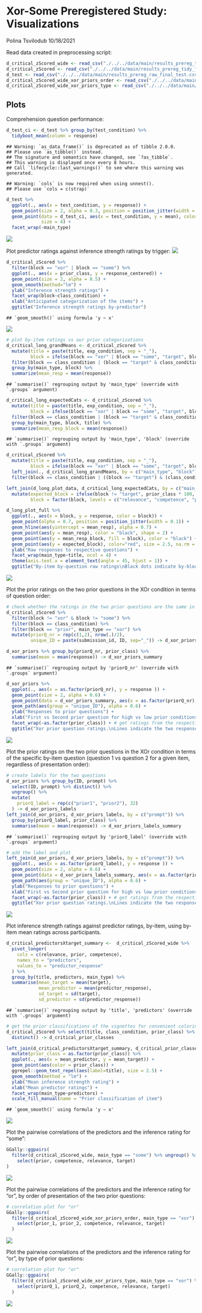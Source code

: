 Xor-Some Preregistered Study: Visualizations
================
Polina Tsvilodub
10/18/2021

Read data created in preprocessing script:

``` r
d_critical_zScored_wide <- read_csv("./../../data/main/results_prereg_tidy_final_zScored_wide.csv")
d_critical_zScored <- read_csv("./../../data/main/results_prereg_tidy_final_zScored_long.csv")
d_test <- read_csv("./../../data/main/results_prereg_raw_final_test.csv")
d_critical_zScored_wide_xor_priors_order <- read_csv("./../../data/main/results_prereg_tidy_final_zScored_wide_xor_priors-order.csv")
d_critical_zScored_wide_xor_priors_type <- read_csv("./../../data/main/results_prereg_tidy_final_zScored_wide_xor_priors-type.csv")
```

## Plots

Comprehension question performance:

``` r
d_test_ci <- d_test %>% group_by(test_condition) %>% 
  tidyboot_mean(column = response) 
```

    ## Warning: `as_data_frame()` is deprecated as of tibble 2.0.0.
    ## Please use `as_tibble()` instead.
    ## The signature and semantics have changed, see `?as_tibble`.
    ## This warning is displayed once every 8 hours.
    ## Call `lifecycle::last_warnings()` to see where this warning was generated.

    ## Warning: `cols` is now required when using unnest().
    ## Please use `cols = c(strap)`

``` r
d_test %>% 
  ggplot(., aes(x = test_condition, y = response)) +
  geom_point(size = 2, alpha = 0.3, position = position_jitter(width = 0.1)) +
  geom_point(data = d_test_ci, aes(x = test_condition, y = mean), color = "red", 
             size = 4) +
  facet_wrap(~main_type)
```

![](02_xor-some_prereg_plots_final_files/figure-gfm/unnamed-chunk-2-1.png)<!-- -->

Plot predictor ratings against inference strength ratings by trigger:
![](02_xor-some_prereg_plots_final_files/figure-gfm/unnamed-chunk-3-1.png)<!-- -->

``` r
d_critical_zScored %>% 
  filter(block == "xor" | block == "some") %>%
  ggplot(., aes(x = prior_class, y = response_centered)) +
  geom_point(size = 2, alpha = 0.5) +
  geom_smooth(method="lm") +
  ylab("Inference strength ratings") +
  facet_wrap(block~class_condition) +
  xlab("Anticipated categorization of the items") +
  ggtitle("Inference strength ratings by-predictor")
```

    ## `geom_smooth()` using formula 'y ~ x'

![](02_xor-some_prereg_plots_final_files/figure-gfm/unnamed-chunk-4-1.png)<!-- -->

``` r
# plot by-item ratings vs our prior categorizations
d_critical_long_grandMeans <- d_critical_zScored %>% 
  mutate(title = paste(title, exp_condition, sep = "_"),
         block = ifelse(block == "xor" | block == "some", "target", block)) %>%
  filter(block == class_condition | (block == "target" & class_condition == "relevance")) %>%
  group_by(main_type, block) %>% 
  summarize(mean_resp = mean(response))
```

    ## `summarise()` regrouping output by 'main_type' (override with `.groups` argument)

``` r
d_critical_long_expectedCats <- d_critical_zScored %>% 
  mutate(title = paste(title, exp_condition, sep = "_"),
         block = ifelse(block == "xor" | block == "some", "target", block)) %>%
  filter(block == class_condition | (block == "target" & class_condition == "relevance")) %>%
  group_by(main_type, block, title) %>% 
  summarize(mean_resp_block = mean(response))
```

    ## `summarise()` regrouping output by 'main_type', 'block' (override with `.groups` argument)

``` r
d_critical_zScored %>% 
  mutate(title = paste(title, exp_condition, sep = "_"),
         block = ifelse(block == "xor" | block == "some", "target", block)) %>%
  left_join(., d_critical_long_grandMeans, by = c("main_type", "block")) %>% 
  filter(block == class_condition | ((block == "target") & (class_condition == "relevance"))) -> d_long_plot_data

left_join(d_long_plot_data, d_critical_long_expectedCats, by = c("main_type", "block", "title")) %>% 
  mutate(expected_block = ifelse(block != "target", prior_class * 100, NA),
         block = factor(block, levels = c("relevance", "competence", "prior", "target"))) -> d_long_plot_full

d_long_plot_full %>%
  ggplot(., aes(x = block, y = response, color = block)) +
  geom_point(alpha = 0.7, position = position_jitter(width = 0.1)) +
  geom_hline(aes(yintercept = mean_resp), alpha = 0.7) +
  geom_point(aes(y = mean_resp), color = "black", shape = 2) +
  geom_point(aes(y = mean_resp_block, fill = block), color = "black") +
  geom_point(aes(y = expected_block), color="red", size = 2.5, na.rm = T) +
  ylab("Raw responses to respective questions") +
  facet_wrap(main_type~title, ncol = 4) +
  theme(axis.text.x = element_text(angle = 45, hjust = 1)) +
  ggtitle("By-item by-question raw ratings\nBlack dots indicate by-block means within-item, lines and triangles indicate grand by-block means\nRed dots indicate expected rating")
```

![](02_xor-some_prereg_plots_final_files/figure-gfm/unnamed-chunk-5-1.png)<!-- -->

Plot the prior ratings on the two prior questions in the XOr condition
in terms of question order:

``` r
# check whether the ratings in the two prior questions are the same in xor 
d_critical_zScored %>% 
  filter(block != "xor" & block != "some") %>%
  filter(block == class_condition) %>%
  filter(block == "prior", main_type == "xor") %>%
  mutate(priorQ_nr = rep(c(1,2), nrow(.)/2),
         unique_ID = paste(submission_id, ID, sep="_")) -> d_xor_priors

d_xor_priors %>% group_by(priorQ_nr, prior_class) %>%
  summarise(mean = mean(response)) -> d_xor_priors_summary
```

    ## `summarise()` regrouping output by 'priorQ_nr' (override with `.groups` argument)

``` r
d_xor_priors %>%
  ggplot(., aes(x = as.factor(priorQ_nr), y = response )) +
  geom_point(size = 2, alpha = 0.6) +
  geom_point(data = d_xor_priors_summary, aes(x = as.factor(priorQ_nr), y = mean), color = "red", size = 3) +
  geom_path(aes(group = "unique_ID"), alpha = 0.6) +
  ylab("Responses to prior questions") +
  xlab("First vs Second prior question for high vs low prior conditions") +
  facet_wrap(~as.factor(prior_class)) + # get ratings from the respective trials only 
  ggtitle("Xor prior question ratings.\nLines indicate the two responses provided by one participant for a specific item.")
```

![](02_xor-some_prereg_plots_final_files/figure-gfm/unnamed-chunk-6-1.png)<!-- -->

Plot the prior ratings on the two prior questions in the XOr condition
in terms of the specific by-item question (question 1 vs question 2 for
a given item, regardless of presentation order):

``` r
# create labels for the two questions
d_xor_priors %>% group_by(ID, prompt) %>%
  select(ID, prompt) %>% distinct() %>%
  ungroup() %>%
  mutate(
    priorQ_label = rep(c("prior1", "prior2"), 32)
  ) -> d_xor_priors_labels
left_join(d_xor_priors, d_xor_priors_labels, by = c("prompt")) %>%
  group_by(priorQ_label, prior_class) %>%
  summarise(mean = mean(response)) -> d_xor_priors_labels_summary
```

    ## `summarise()` regrouping output by 'priorQ_label' (override with `.groups` argument)

``` r
# add the label and plot
left_join(d_xor_priors, d_xor_priors_labels, by = c("prompt")) %>%
  ggplot(., aes(x = as.factor(priorQ_label), y = response )) +
  geom_point(size = 2, alpha = 0.6) +
  geom_point(data = d_xor_priors_labels_summary, aes(x = as.factor(priorQ_label), y = mean), color = "red", size = 3) +
  geom_path(aes(group = "unique_ID"), alpha = 0.6) +
  ylab("Responses to prior questions") +
  xlab("First vs Second prior question for high vs low prior conditions") +
  facet_wrap(~as.factor(prior_class)) + # get ratings from the respective trials only 
  ggtitle("Xor prior question ratings.\nLines indicate the two responses provided by one participant for a specific item.")
```

![](02_xor-some_prereg_plots_final_files/figure-gfm/unnamed-chunk-7-1.png)<!-- -->

Plot inference strength ratings against predictor ratings, by-item,
using by-item mean ratings across participants.

``` r
d_critical_predictorsXtarget_summary <-  d_critical_zScored_wide %>% 
  pivot_longer(
    cols = c(relevance, prior, competence),
    names_to = "predictors",
    values_to = "predictor_response"
  ) %>% 
  group_by(title, predictors, main_type) %>%
  summarise(mean_target = mean(target),
            mean_predictor = mean(predictor_response), 
            sd_target = sd(target),
            sd_predictor = sd(predictor_response))  
```

    ## `summarise()` regrouping output by 'title', 'predictors' (override with `.groups` argument)

``` r
# get the prior classifications of the vignettes for convenient coloring
d_critical_zScored %>% select(title, class_condition, prior_class) %>%
  distinct() -> d_critical_prior_classes

left_join(d_critical_predictorsXtarget_summary, d_critical_prior_classes, by = c("title", "predictors" = "class_condition")) %>%
  mutate(prior_class = as.factor(prior_class)) %>%
  ggplot(., aes(x = mean_predictor, y = mean_target)) +
  geom_point(aes(color = prior_class)) +
  ggrepel::geom_text_repel(aes(label=title), size = 2.5) +
  geom_smooth(method = "lm") +
  ylab("Mean inference strength rating") +
  xlab("Mean predictor ratings") + 
  facet_wrap(main_type~predictors) +
  scale_fill_manual(name = "Prior classification of item")
```

    ## `geom_smooth()` using formula 'y ~ x'

![](02_xor-some_prereg_plots_final_files/figure-gfm/unnamed-chunk-8-1.png)<!-- -->

Plot the pairwise correlations of the predictors and the inference
rating for “some”:

``` r
GGally::ggpairs(
  filter(d_critical_zScored_wide, main_type == "some") %>% ungroup() %>%  
    select(prior, competence, relevance, target)
)
```

![](02_xor-some_prereg_plots_final_files/figure-gfm/unnamed-chunk-9-1.png)<!-- -->

Plot the pairwise correlations of the predictors and the inference
rating for “or”, by order of presentation of the two prior questions:

``` r
# correlation plot for "or"
GGally::ggpairs(
  filter(d_critical_zScored_wide_xor_priors_order, main_type == "xor") %>%  ungroup() %>%
    select(prior_1, prior_2, competence, relevance, target)
  )
```

![](02_xor-some_prereg_plots_final_files/figure-gfm/unnamed-chunk-10-1.png)<!-- -->

Plot the pairwise correlations of the predictors and the inference
rating for “or”, by type of prior questions:

``` r
# correlation plot for "or"
GGally::ggpairs(
  filter(d_critical_zScored_wide_xor_priors_type, main_type == "xor") %>%  ungroup() %>%
    select(priorQ_1, priorQ_2, competence, relevance, target)
  )
```

![](02_xor-some_prereg_plots_final_files/figure-gfm/unnamed-chunk-11-1.png)<!-- -->
